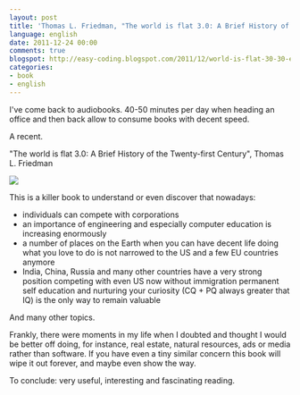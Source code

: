 ```yaml
---
layout: post
title: 'Thomas L. Friedman, "The world is flat 3.0: A Brief History of the Twenty-first Century"'
language: english
date: 2011-12-24 00:00
comments: true
blogspot: http://easy-coding.blogspot.com/2011/12/world-is-flat-30-30-english.html
categories: 
- book
- english
---
```

I've come back to audiobooks. 40-50 minutes per day when heading an office and then back allow to consume books with decent speed.

A recent.

"The world is flat 3.0: A Brief History of the Twenty-first Century", Thomas L. Friedman

<a href="http://www.amazon.co.uk/gp/product/0312425074/ref=as_li_tf_il?ie=UTF8&tag=prodiy-21&linkCode=as2&camp=1634&creative=6738&creativeASIN=0312425074"><img border="0" src="http://ws.assoc-amazon.co.uk/widgets/q?_encoding=UTF8&Format=_SL160_&ASIN=0312425074&MarketPlace=GB&ID=AsinImage&WS=1&tag=prodiy-21&ServiceVersion=20070822" ></a><img src="http://www.assoc-amazon.co.uk/e/ir?t=prodiy-21&l=as2&o=2&a=0312425074" width="1" height="1" border="0" alt="" style="border:none !important; margin:0px !important;" />

This is a killer book to understand or even discover that nowadays:

* individuals can compete with corporations
* an importance of engineering and especially computer education is increasing enormously
* a number of places on the Earth when you can have decent life doing what you love to do is not narrowed to the US and a few EU countries anymore
* India, China, Russia and many other countries have a very strong position competing with even US now without immigration permanent self education and nurturing your curiosity (CQ + PQ always greater that IQ) is the only way to remain valuable

And many other topics.

Frankly, there were moments in my life when I doubted and thought I would be better off doing, for instance, real estate, natural resources, ads or media rather than software. If you have even a tiny similar concern this book will wipe it out forever, and maybe even show the way.

To conclude: very useful, interesting and fascinating reading.
